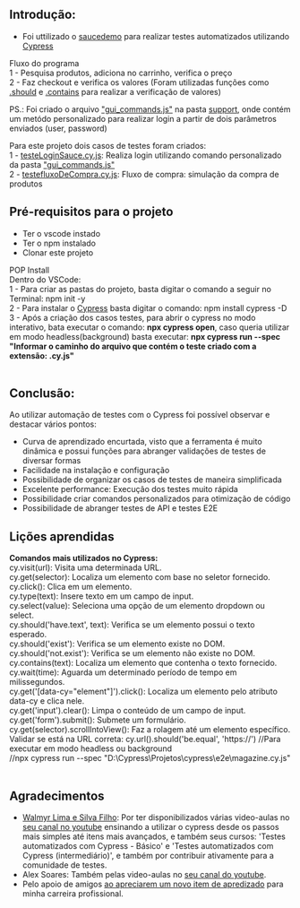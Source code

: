 ## Introdução:<br>
 - Foi uttilizado o [saucedemo](https://www.saucedemo.com/v1/) para realizar testes automatizados utilizando [Cypress](https://www.cypress.io)<br>

Fluxo do programa <br>
1 - Pesquisa produtos, adiciona no carrinho, verifica o preço<br>
2 - Faz checkout e verifica os valores (Foram utilizadas funções como [.should](https://docs.cypress.io/api/commands/should) e [.contains](https://docs.cypress.io/api/commands/contains) para realizar a verificação de valores) <br>

PS.: Foi criado o arquivo ["gui_commands.js"](https://github.com/samuelsantanam/TestesAutomatizadosCypress/blob/main/cypress/support/gui_commands.js) na pasta [support](https://github.com/samuelsantanam/TestesAutomatizadosCypress/tree/main/cypress/support), onde contém um metódo personalizado para realizar login a partir de dois parâmetros enviados (user, password) <br>

Para este projeto dois casos de testes foram criados: <br>
1 - [testeLoginSauce.cy.js](https://github.com/samuelsantanam/TestesAutomatizadosCypress/blob/main/cypress/e2e/testeLoginSauce.cy.js): Realiza login utilizando comando personalizado da pasta ["gui_commands.js"](https://github.com/samuelsantanam/TestesAutomatizadosCypress/blob/main/cypress/support/gui_commands.js)<br>
2 - [testefluxoDeCompra.cy.js](https://github.com/samuelsantanam/TestesAutomatizadosCypress/blob/main/cypress/e2e/testefluxoDeCompra.cy.js): Fluxo de compra: simulação da compra de produtos<br>

## Pré-requisitos para o projeto
 - Ter o vscode instado
 - Ter o npm instalado
 - Clonar este projeto
 
POP Install<br>
Dentro do VSCode:<br>
1 - Para criar as pastas do projeto, basta digitar o comando a seguir no Terminal: npm init -y<br>
2 - Para instalar o [Cypress](https://www.cypress.io) basta digitar o comando: </b> npm install cypress -D</b><br>
3 - Após a criação dos casos testes, para abrir o cypress no modo interativo, bata executar o comando: <b>npx cypress open</b>, caso queria utilizar em modo headless(background) basta executar: <b>npx cypress run --spec "Informar o caminho do arquivo que contém o teste criado com a extensão: .cy.js"</b><br>
<br>

## <b>Conclusão:</b><br>
Ao utilizar automação de testes com o Cypress foi possível observar e destacar vários pontos:<br>
- Curva de aprendizado encurtada, visto que a ferramenta é muito dinâmica e possui funções para abranger validações de testes de diversar formas<br>
- Facilidade na instalação e configuração<br>
- Possibilidade de organizar os casos de testes de maneira simplificada<br>
- Excelente performance: Execução dos testes muito rápida<br>
- Possibilidade criar comandos personalizados para otimização de código<br>
- Possibilidade de abranger testes de API e testes E2E<br>

## <b>Lições aprendidas<br></b>

<b>Comandos mais utilizados no Cypress: <br></b>
cy.visit(url): Visita uma determinada URL. <br>
cy.get(selector): Localiza um elemento com base no seletor fornecido. <br>
cy.click(): Clica em um elemento. <br>
cy.type(text): Insere texto em um campo de input. <br>
cy.select(value): Seleciona uma opção de um elemento dropdown ou select. <br>
cy.should('have.text', text): Verifica se um elemento possui o texto esperado. <br>
cy.should('exist'): Verifica se um elemento existe no DOM. <br>
cy.should('not.exist'): Verifica se um elemento não existe no DOM. <br>
cy.contains(text): Localiza um elemento que contenha o texto fornecido. <br>
cy.wait(time): Aguarda um determinado período de tempo em milissegundos. <br>
cy.get('[data-cy="element"]').click(): Localiza um elemento pelo atributo data-cy e clica nele. <br>
cy.get('input').clear(): Limpa o conteúdo de um campo de input. <br> 
cy.get('form').submit(): Submete um formulário. <br>
cy.get(selector).scrollIntoView(): Faz a rolagem até um elemento específico. 
Validar se está na URL correta: 
cy.url().should('be.equal', 'https://')
//Para executar em modo headless ou background<br>
//npx cypress run --spec "D:\Cypress\Projetos\cypress\e2e\magazine.cy.js"<br>
<br>

## Agradecimentos
 - [Walmyr Lima e Silva Filho](https://www.linkedin.com/in/walmyr-lima-e-silva-filho/): Por ter disponibilizados várias video-aulas no [seu canal no youtube](https://www.youtube.com/@TalkingAboutTesting) ensinando a utilizar o cypress desde os passos mais simples até itens mais avançados, e também seus cursos: 'Testes automatizados com Cypress - Básico' e 'Testes automatizados com Cypress (intermediário)', e também por contribuir ativamente para a comunidade de testes.
- Alex Soares: Também pelas video-aulas no [seu canal do youtube](https://www.youtube.com/@alexosoares).
- Pelo apoio de amigos [ao apreciarem um novo item de apredizado](https://www.linkedin.com/feed/update/urn:li:activity:7174030314221015040/) para minha carreira profissional.
  


